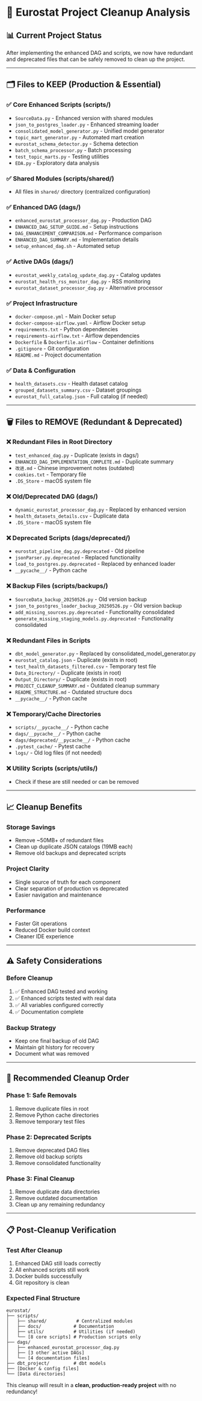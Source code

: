 # 🧹 Eurostat Project Cleanup Analysis

## 📊 Current Project Status

After implementing the enhanced DAG and scripts, we now have redundant and deprecated files that can be safely removed to clean up the project.

---

## 🗂️ **Files to KEEP (Production & Essential)**

### **✅ Core Enhanced Scripts (scripts/)**
- `SourceData.py` - Enhanced version with shared modules
- `json_to_postgres_loader.py` - Enhanced streaming loader
- `consolidated_model_generator.py` - Unified model generator
- `topic_mart_generator.py` - Automated mart creation
- `eurostat_schema_detector.py` - Schema detection
- `batch_schema_processor.py` - Batch processing
- `test_topic_marts.py` - Testing utilities
- `EDA.py` - Exploratory data analysis

### **✅ Shared Modules (scripts/shared/)**
- All files in `shared/` directory (centralized configuration)

### **✅ Enhanced DAG (dags/)**
- `enhanced_eurostat_processor_dag.py` - Production DAG
- `ENHANCED_DAG_SETUP_GUIDE.md` - Setup instructions
- `DAG_ENHANCEMENT_COMPARISON.md` - Performance comparison
- `ENHANCED_DAG_SUMMARY.md` - Implementation details
- `setup_enhanced_dag.sh` - Automated setup

### **✅ Active DAGs (dags/)**
- `eurostat_weekly_catalog_update_dag.py` - Catalog updates
- `eurostat_health_rss_monitor_dag.py` - RSS monitoring
- `eurostat_dataset_processor_dag.py` - Alternative processor

### **✅ Project Infrastructure**
- `docker-compose.yml` - Main Docker setup
- `docker-compose-airflow.yaml` - Airflow Docker setup
- `requirements.txt` - Python dependencies
- `requirements-airflow.txt` - Airflow dependencies
- `Dockerfile` & `Dockerfile.airflow` - Container definitions
- `.gitignore` - Git configuration
- `README.md` - Project documentation

### **✅ Data & Configuration**
- `health_datasets.csv` - Health dataset catalog
- `grouped_datasets_summary.csv` - Dataset groupings
- `eurostat_full_catalog.json` - Full catalog (if needed)

---

## 🗑️ **Files to REMOVE (Redundant & Deprecated)**

### **❌ Redundant Files in Root Directory**
- `test_enhanced_dag.py` - Duplicate (exists in dags/)
- `ENHANCED_DAG_IMPLEMENTATION_COMPLETE.md` - Duplicate summary
- `改进.md` - Chinese improvement notes (outdated)
- `cookies.txt` - Temporary file
- `.DS_Store` - macOS system file

### **❌ Old/Deprecated DAG (dags/)**
- `dynamic_eurostat_processor_dag.py` - Replaced by enhanced version
- `health_datasets_details.csv` - Duplicate data
- `.DS_Store` - macOS system file

### **❌ Deprecated Scripts (dags/deprecated/)**
- `eurostat_pipeline_dag.py.deprecated` - Old pipeline
- `jsonParser.py.deprecated` - Replaced functionality
- `load_to_postgres.py.deprecated` - Replaced by enhanced loader
- `__pycache__/` - Python cache

### **❌ Backup Files (scripts/backups/)**
- `SourceData_backup_20250526.py` - Old version backup
- `json_to_postgres_loader_backup_20250526.py` - Old version backup
- `add_missing_sources.py.deprecated` - Functionality consolidated
- `generate_missing_staging_models.py.deprecated` - Functionality consolidated

### **❌ Redundant Files in Scripts**
- `dbt_model_generator.py` - Replaced by consolidated_model_generator.py
- `eurostat_catalog.json` - Duplicate (exists in root)
- `test_health_datasets_filtered.csv` - Temporary test file
- `Data_Directory/` - Duplicate (exists in root)
- `Output_Directory/` - Duplicate (exists in root)
- `PROJECT_CLEANUP_SUMMARY.md` - Outdated cleanup summary
- `README_STRUCTURE.md` - Outdated structure docs
- `__pycache__/` - Python cache

### **❌ Temporary/Cache Directories**
- `scripts/__pycache__/` - Python cache
- `dags/__pycache__/` - Python cache
- `dags/deprecated/__pycache__/` - Python cache
- `.pytest_cache/` - Pytest cache
- `logs/` - Old log files (if not needed)

### **❌ Utility Scripts (scripts/utils/)**
- Check if these are still needed or can be removed

---

## 📈 **Cleanup Benefits**

### **Storage Savings**
- Remove ~50MB+ of redundant files
- Clean up duplicate JSON catalogs (19MB each)
- Remove old backups and deprecated scripts

### **Project Clarity**
- Single source of truth for each component
- Clear separation of production vs deprecated
- Easier navigation and maintenance

### **Performance**
- Faster Git operations
- Reduced Docker build context
- Cleaner IDE experience

---

## ⚠️ **Safety Considerations**

### **Before Cleanup**
1. ✅ Enhanced DAG tested and working
2. ✅ Enhanced scripts tested with real data
3. ✅ All variables configured correctly
4. ✅ Documentation complete

### **Backup Strategy**
- Keep one final backup of old DAG
- Maintain git history for recovery
- Document what was removed

---

## 🎯 **Recommended Cleanup Order**

### **Phase 1: Safe Removals**
1. Remove duplicate files in root
2. Remove Python cache directories
3. Remove temporary test files

### **Phase 2: Deprecated Scripts**
1. Remove deprecated DAG files
2. Remove old backup scripts
3. Remove consolidated functionality

### **Phase 3: Final Cleanup**
1. Remove duplicate data directories
2. Remove outdated documentation
3. Clean up any remaining redundancy

---

## 📋 **Post-Cleanup Verification**

### **Test After Cleanup**
1. Enhanced DAG still loads correctly
2. All enhanced scripts still work
3. Docker builds successfully
4. Git repository is clean

### **Expected Final Structure**
```
eurostat/
├── scripts/
│   ├── shared/           # Centralized modules
│   ├── docs/            # Documentation
│   ├── utils/           # Utilities (if needed)
│   └── [8 core scripts] # Production scripts only
├── dags/
│   ├── enhanced_eurostat_processor_dag.py
│   ├── [3 other active DAGs]
│   └── [4 documentation files]
├── dbt_project/         # dbt models
├── [Docker & config files]
└── [Data directories]
```

This cleanup will result in a **clean, production-ready project** with no redundancy! 
